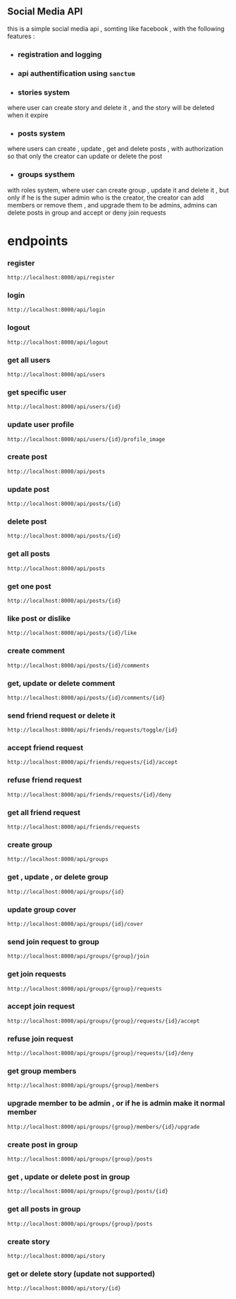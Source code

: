 ## Social Media API
this is a simple social media api , somting like facebook , with the following features :
- ### registration and logging
- ### api authentification using `sanctum`
- ### stories system 
where user can create story and delete it , and the story will be deleted when it expire
- ### posts system
where users can create , update , get and delete posts , with authorization so that only the creator can update or delete the post
- ### groups systhem
with roles system, where user can create group , update it and delete it , but only if he is the super admin who is the creator,
the creator can add members or remove them , and upgrade them to be admins, admins can delete posts in group and accept or deny join requests

# endpoints

### register
`http://localhost:8000/api/register`

### login
`http://localhost:8000/api/login`

### logout
`http://localhost:8000/api/logout`

### get all users
`http://localhost:8000/api/users`

### get specific user
`http://localhost:8000/api/users/{id}`

### update user profile
`http://localhost:8000/api/users/{id}/profile_image`

### create post
`http://localhost:8000/api/posts`

### update post
`http://localhost:8000/api/posts/{id}`

### delete post
`http://localhost:8000/api/posts/{id}`

### get all posts
`http://localhost:8000/api/posts`

### get one post
`http://localhost:8000/api/posts/{id}`

### like post or dislike
`http://localhost:8000/api/posts/{id}/like`

### create comment
`http://localhost:8000/api/posts/{id}/comments`

### get,  update or delete comment
`http://localhost:8000/api/posts/{id}/comments/{id}`

### send friend request or delete it
`http://localhost:8000/api/friends/requests/toggle/{id}`

### accept friend request
`http://localhost:8000/api/friends/requests/{id}/accept`

### refuse friend request
`http://localhost:8000/api/friends/requests/{id}/deny`

### get all friend request
`http://localhost:8000/api/friends/requests`

### create group
`http://localhost:8000/api/groups`

### get , update , or delete group
`http://localhost:8000/api/groups/{id}`

### update group cover
`http://localhost:8000/api/groups/{id}/cover`

### send join request to group
`http://localhost:8000/api/groups/{group}/join`

### get join requests 
`http://localhost:8000/api/groups/{group}/requests`

### accept join request
`http://localhost:8000/api/groups/{group}/requests/{id}/accept`

### refuse join request
`http://localhost:8000/api/groups/{group}/requests/{id}/deny`

### get group members
`http://localhost:8000/api/groups/{group}/members`

### upgrade member to be admin , or if he is admin make it normal member
`http://localhost:8000/api/groups/{group}/members/{id}/upgrade`

### create post in group
`http://localhost:8000/api/groups/{group}/posts`

### get , update or delete post in group
`http://localhost:8000/api/groups/{group}/posts/{id}`

### get all posts in group
`http://localhost:8000/api/groups/{group}/posts`

### create story
`http://localhost:8000/api/story`

### get or delete story (update not supported)
`http://localhost:8000/api/story/{id}`


